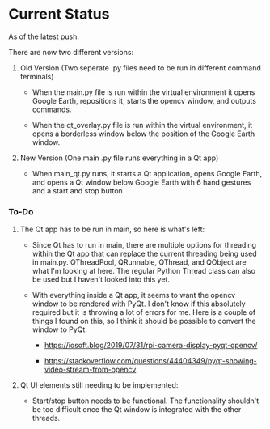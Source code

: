 # Current Status

As of the latest push:

There are now two different versions:

1) Old Version (Two seperate .py files need to be run in different command terminals)

   - When the main.py file is run within the virtual environment it opens Google Earth, repositions it, starts the opencv window, and outputs commands.
   
   - When the qt_overlay.py file is run within the virtual environment, it opens a borderless window below the position of the Google Earth window.

2) New Version (One main .py file runs everything in a Qt app)

   - When main_qt.py runs, it starts a Qt application, opens Google Earth, and opens a Qt window below Google Earth with 6 hand gestures and a start and stop button

### To-Do
1) The Qt app has to be run in main, so here is what's left:

   - Since Qt has to run in main, there are multiple options for threading within the Qt app that can replace the current threading being used in main.py. QThreadPool, QRunnable, QThread, and QObject are what I'm looking at here. The regular Python Thread class can also be used but I haven't looked into this yet.
   
   - With everything inside a Qt app, it seems to want the opencv window to be rendered with PyQt. I don't know if this absolutely required but it is throwing a lot of errors for me. Here is a couple of things I found on this, so I think it should be possible to convert the window to PyQt:
     - https://iosoft.blog/2019/07/31/rpi-camera-display-pyqt-opencv/
     
     - https://stackoverflow.com/questions/44404349/pyqt-showing-video-stream-from-opencv

2) Qt UI elements still needing to be implemented:
   
   - Start/stop button needs to be functional. The functionality shouldn't be too difficult once the Qt window is integrated with the other threads.
